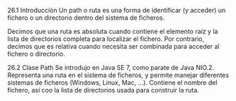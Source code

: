 26.1 Introducción
Un path o ruta es una forma de identificar (y acceder) un fichero o un directorio dentro del sistema de ficheros.

Decimos que una ruta es absoluta cuando contiene el elemento raíz y la lista de directorios completa para localizar el fichero. Por contrario, decimos que es relativa cuando necesita ser combinada para acceder al fichero o directorio.

26.2 Clase Path
Se introdujo en Java SE 7, como parate de Java NIO.2. Representa una ruta en el sistema de ficheros, y permite manejar diferentes sistemas de ficheros (Windows, Linux, Mac, …). Contiene el nombre del fichero, así coo la lista de directorios usada para construir la ruta.